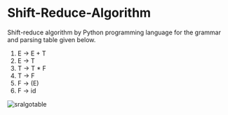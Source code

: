 # Shift-Reduce-Algorithm

Shift-reduce algorithm by Python programming language for the grammar and parsing table given below.

1. E -> E + T
2. E -> T
3. T -> T * F
4. T -> F
5. F -> (E)
6. F -> id



![sralgotable](https://github.com/user-attachments/assets/cd994f57-aeb9-422e-ac6a-a5dfbb4c7252)
